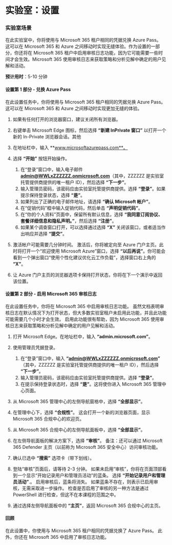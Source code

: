 ﻿---
lab:
    title: '设置'
---

# 实验室：设置

### 实验室场景

在此实验室中，你将使用与 Microsoft 365 租户相同的凭据兑换 Azure Pass。  这可以在 Microsoft 365 和 Azure 之间移动时实现无缝体验。作为设置的一部分，你还将在 Microsoft 365 租户中启用审核日志功能，因为它可能需要一些时间才会生效。Microsoft 365 使用审核日志来获取策略和分析见解中确定的用户见解和活动。

**预计用时**：5-10 分钟

#### 设置第 1 部分 - 兑换 Azure Pass
在此设置任务中，你将使用与 Microsoft 365 租户相同的凭据兑换 Azure Pass。  这可以在 Microsoft 365 和 Azure 之间移动时实现更加无缝的体验。

1. 如果有任何打开的浏览器窗口，建议关闭所有浏览器。

1. 右键单击 Microsoft Edge 图标，然后选择 **“新建 InPrivate 窗口”** 以打开一个新的 In-Private 浏览器会话。其他 

1. 在地址栏中，输入 **www.microsoftazurepass.com**。  

1. 选择 **“开始”** 按钮开始操作。

    1. 在“登录”窗口中，输入电子邮件 **admin@WWLxZZZZZZ.onmicrosoft.com**（其中，ZZZZZZ 是实验室托管提供商提供的唯一租户 ID），然后选择 **“下一步”**。
    1. 输入管理员密码，该密码应由实验室托管提供商提供。选择 **“登录”**。如果提示保持登录状态，选择 **“是”**。
    1. 如果列出了正确的电子邮件地址，请选择 **“确认 Microsoft 帐户”**。
    1. 在“促销代码”框中输入促销代码，然后单击 **“声明促销代码”**。  
    1. 在“你的个人资料”页面中，保留所有默认信息，选择 **“我同意订阅协议、套餐详细信息和隐私声明。”**，然后选择 **“注册”**。
    1. 如果某个调查窗口打开，可以选择通过选择 **“X”** 关闭该窗口，或者适当作出响应并选择 **“提交”**。

1. 激活帐户可能需要几分钟时间。  激活后，你将被定向至 Azure 门户主页。此时将打开一个“欢迎使用 Microsoft Azure”窗口，选择 **“以后再说”**。你可能会看到一个弹出窗口“使用个性化建议优化云工作负载”，选择窗口右上角的 **“X”**。

1. 让 Azure 门户主页的浏览器选项卡保持打开状态，你将在下一个演示中返回该位置。

#### 设置第 2 部分 - 启用 Microsoft 365 审核日志
在此设置任务中，你将在 Microsoft 365 中启用审核日志功能。  虽然文档表明审核日志在默认情况下为打开状态，但大多数实验室租户未启用此功能，并且此功能可能需要几个小时才会生效。  启用此功能很有帮助，因为 Microsoft 365 使用审核日志来获取策略和分析见解中确定的用户见解和活动。

1. 打开 Microsoft Edge。在地址栏中，输入 **“admin.microsoft.com”**。

1. 使用管理员凭据登录。
    1. 在“登录”窗口中，输入 **“admin@WWLxZZZZZZ.onmicrosoft.com”** （其中，ZZZZZZ 是实验室托管提供商提供的唯一租户 ID），然后选择 **“下一步”**。
    1. 输入管理员密码，该密码应由实验室托管提供商提供。选择 **“登录”**。
    1. 在提示保持登录状态时，选择 **“是”**。这将使你进入 Microsoft 365 管理中心页面。

1. 从 Microsoft 365 管理中心的左侧导航窗格中，选择 **“全部显示”**。

1. 在管理中心下，选择 **“合规性”**。  这会打开一个新的浏览器页面，显示 Microsoft 365 合规中心的欢迎页。  

1. 从 Microsoft 365 合规中心的左侧导航面板中，选择 **“全部显示”**。

1. 在左侧导航面板的解决方案下，选择 **“审核”**。  备注：还可以通过 Microsoft 365 Defender 主页（以前称为 Microsoft 365 安全中心）访问审核功能。

1. 确认已选中 **“搜索”** 选项卡（带下划线）。

1. 登陆“审核”页面后，请等待 2-3 分钟。  如果未启用“审核”，你将在页面顶部看到一个显示“开始记录用户和管理员活动”的蓝条。  选择 **“开始记录用户和管理员活动”**.。  启用审核后，蓝条将消失。  如果蓝条不存在，则表示已启用审核，无需采取进一步操作。  检查是否启用了审核的另一种方法是通过 PowerShell 进行检查，但这不在本课程的范围之中。

1. 通过选择左侧导航面板中的 **“主页”**，返回 Microsoft 365 合规中心的主页。

#### 回顾

在此设置中，你使用与 Microsoft 365 租户相同的凭据兑换了 Azure Pass。  此外，你还在 Microsoft 365 中启用了审核日志功能。